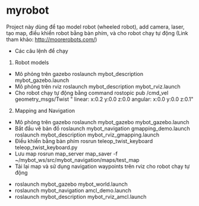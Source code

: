 # myrobot
Project này dùng để tạo model robot (wheeled robot), add camera, laser, tạo map, 
điều khiển robot bằng bàn phím, và cho robot chạy tự động
(Link tham khảo: http://moorerobots.com/)
- Các câu lệnh để chạy
1. Robot models
+ Mô phỏng trên gazebo
roslaunch mybot_description mybot_gazebo.launch
+ Mô phỏng trên rviz
roslaunch mybot_description mybot_rviz.launch
+ Cho robot chạy tự động bằng command
rostopic pub /cmd_vel geometry_msgs/Twist "
linear:
x:0.2
y:0.0
z:0.0
angular:
x:0.0
y:0.0
z:0.1"
2. Mapping and Navigation
+ Mô phỏng trên gazebo
roslaunch mybot_gazebo mybot_gazebo.launch
+ Bắt đầu vẽ bản đồ
roslaunch mybot_navigation gmapping_demo.launch
roslaunch mybot_description mybot_rviz_gmapping.launch
+ Điều khiển bằng bàn phím
rosrun teleop_twist_keyboard teleop_twist_keyboard.py
+ Lưu map
rosrun map_server map_saver -f ~/mybot_ws/src/mybot_navigation/maps/test_map
+ Tải lại map và sử dụng navigation waypoints trên rviz cho robot chạy tự động
- roslaunch mybot_gazebo mybot_world.launch
- roslaunch mybot_navigation amcl_demo.launch
- roslaunch mybot_description mybot_rviz_amcl.launch
